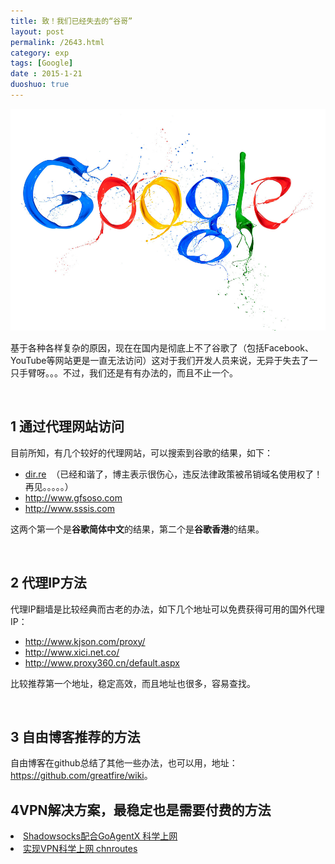 ```yaml
---
title: 致！我们已经失去的“谷哥”
layout: post
permalink: /2643.html
category: exp
tags: [Google]
date : 2015-1-21
duoshuo: true
---
```


<img class=" aligncenter" src="/wp-content/uploads/sinapicv2-backup/2643-ww2-large-005V4vEUjw1eoh6brjrozj30zk0npwjw.jpg" alt="致！我们已经失去的“谷哥”" width="529" height="355" />

基于各种各样复杂的原因，现在在国内是彻底上不了谷歌了（包括Facebook、YouTube等网站更是一直无法访问）这对于我们开发人员来说，无异于失去了一只手臂呀。。。不过，我们还是有有办法的，而且不止一个。

&nbsp;

## 1 通过代理网站访问

目前所知，有几个较好的代理网站，可以搜索到谷歌的结果，如下：

  * <a href="https://dir.re" target="_blank">dir.re</a>  （已经和谐了，博主表示很伤心，违反法律政策被吊销域名使用权了！再见。。。。。）
  * <a title="" href="http://www.gfsoso.com/" target="_blank" data-original-title="">http://www.gfsoso.com</a>
  * <a title="" href="https://www.sssis.com/" target="_blank" data-original-title="">http://www.sssis.com</a>

这两个第一个是**谷歌简体中文**的结果，第二个是**谷歌香港**的结果。

&nbsp;

## 2 代理IP方法

代理IP翻墙是比较经典而古老的办法，如下几个地址可以免费获得可用的国外代理IP：

  * <a title="" href="http://www.kjson.com/proxy/" target="_blank" data-original-title="">http://www.kjson.com/proxy/</a>
  * <a title="" href="http://www.xici.net.co/" target="_blank" data-original-title="">http://www.xici.net.co/</a>
  * <a title="" href="http://www.proxy360.cn/default.aspx" target="_blank" data-original-title="">http://www.proxy360.cn/default.aspx</a>

比较推荐第一个地址，稳定高效，而且地址也很多，容易查找。

&nbsp;

## 3 自由博客推荐的方法

自由博客在github总结了其他一些办法，也可以用，地址：<a title="" href="https://github.com/greatfire/wiki" target="_blank" data-original-title="">https://github.com/greatfire/wiki</a>。

## 4VPN解决方案，最稳定也是需要付费的方法

<li class="article-title">
  <a href="http://www.maoshu.cc/2572.html">Shadowsocks配合GoAgentX 科学上网</a>
</li>
<li class="article-title">
  <a title="实现VPN科学上网 chnroutes - 猫叔博客" href="http://www.maoshu.cc/2561.html">实现VPN科学上网 chnroutes</a>
</li>


